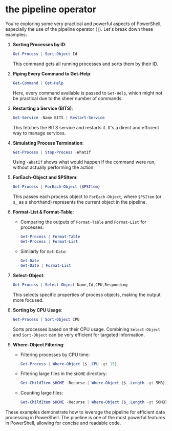 # the pipeline operator

You're exploring some very practical and powerful aspects of PowerShell, especially the use of the pipeline operator (`|`). Let's break down these examples:

1. **Sorting Processes by ID**:
   ```powershell
   Get-Process | Sort-Object Id
   ```
   This command gets all running processes and sorts them by their ID.

2. **Piping Every Command to Get-Help**:
   ```powershell
   Get-Command | Get-Help
   ```
   Here, every command available is passed to `Get-Help`, which might not be practical due to the sheer number of commands.

3. **Restarting a Service (BITS)**:
   ```powershell
   Get-Service -Name BITS | Restart-Service
   ```
   This fetches the BITS service and restarts it. It's a direct and efficient way to manage services.

4. **Simulating Process Termination**:
   ```powershell
   Get-Process | Stop-Process -WhatIf
   ```
   Using `-WhatIf` shows what would happen if the command were run, without actually performing the action.

5. **ForEach-Object and $PSItem**:
   ```powershell
   Get-Process | ForEach-Object {$PSItem}
   ```
   This passes each process object to `ForEach-Object`, where `$PSItem` (or `$_` as a shorthand) represents the current object in the pipeline.

6. **Format-List & Format-Table**:
   - Comparing the outputs of `Format-Table` and `Format-List` for processes:
     ```powershell
     Get-Process | Format-Table
     Get-Process | Format-List
     ```
   - Similarly for `Get-Date`:
     ```powershell
     Get-Date
     Get-Date | Format-List
     ```

7. **Select-Object**:
   ```powershell
   Get-Process | Select-Object Name,Id,CPU,Responding
   ```
   This selects specific properties of process objects, making the output more focused.

8. **Sorting by CPU Usage**:
   ```powershell
   Get-Process | Sort-Object CPU
   ```
   Sorts processes based on their CPU usage. Combining `Select-Object` and `Sort-Object` can be very efficient for targeted information.

9. **Where-Object Filtering**:
   - Filtering processes by CPU time:
     ```powershell
     Get-Process | Where-Object {$_.CPU -gt 15}
     ```
   - Filtering large files in the `$HOME` directory:
     ```powershell
     Get-ChildItem $HOME -Recurse | Where-Object {$_.Length -gt 5MB}
     ```
   - Counting large files:
     ```powershell
     Get-ChildItem $HOME -Recurse | Where-Object {$_.Length -gt 50MB} | Measure-Object
     ```

These examples demonstrate how to leverage the pipeline for efficient data processing in PowerShell. The pipeline is one of the most powerful features in PowerShell, allowing for concise and readable code.